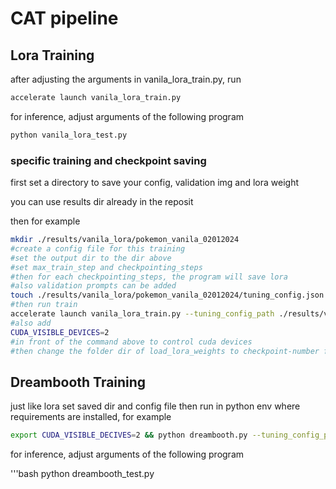 # CAT pipeline 

## Lora Training
after adjusting the arguments in vanila_lora_train.py, run 

```bash
accelerate launch vanila_lora_train.py
```

for inference, adjust arguments of the following program

```bash
python vanila_lora_test.py
```

### specific training and checkpoint saving

first set a directory to save your config, validation img and lora weight

you can use results dir already in the reposit

then for example 

```bash
mkdir ./results/vanila_lora/pokemon_vanila_02012024
#create a config file for this training 
#set the output dir to the dir above
#set max_train_step and checkpointing_steps
#then for each checkpointing_steps, the program will save lora
#also validation prompts can be added
touch ./results/vanila_lora/pokemon_vanila_02012024/tuning_config.json
#then run train 
accelerate launch vanila_lora_train.py --tuning_config_path ./results/vanila_lora/pokemon_vanila_02012024/tuning_config.json
#also add 
CUDA_VISIBLE_DEVICES=2 
#in front of the command above to control cuda devices
#then change the folder dir of load_lora_weights to checkpoint-number folder in vanila_lora_test to continue inference
```

## Dreambooth Training 

just like lora set saved dir and config file 
then run in python env where requirements are installed, for example

```bash
export CUDA_VISIBLE_DECIVES=2 && python dreambooth.py --tuning_config_path /data7/OnomaAi101/CAT/configs/dreambooth_tuning_config.json
```
for inference, adjust arguments of the following program

'''bash 
python dreambooth_test.py
```
